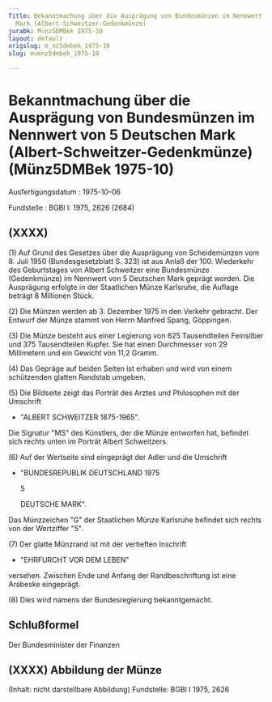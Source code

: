 ```yaml
---
Title: Bekanntmachung über die Ausprägung von Bundesmünzen im Nennwert von 5 Deutschen
  Mark (Albert-Schweitzer-Gedenkmünze)
jurabk: Münz5DMBek 1975-10
layout: default
origslug: m_nz5dmbek_1975-10
slug: muenz5dmbek_1975-10

---
```


# Bekanntmachung über die Ausprägung von Bundesmünzen im Nennwert von 5 Deutschen Mark (Albert-Schweitzer-Gedenkmünze) (Münz5DMBek 1975-10)

Ausfertigungsdatum
:   1975-10-06

Fundstelle
:   BGBl I: 1975, 2626 (2684)



## (XXXX)

(1) Auf Grund des Gesetzes über die Ausprägung von Scheidemünzen vom 8. Juli 1950 (Bundesgesetzblatt S. 323) ist aus Anlaß der 100. Wiederkehr des Geburtstages von Albert Schweitzer eine Bundesmünze (Gedenkmünze) im Nennwert von 5 Deutschen Mark geprägt worden. Die Ausprägung erfolgte in der Staatlichen Münze Karlsruhe, die Auflage beträgt 8 Millionen Stück.

(2) Die Münzen werden ab 3. Dezember 1975 in den Verkehr gebracht. Der Entwurf der Münze stammt von Herrn Manfred Spang, Göppingen.

(3) Die Münze besteht aus einer Legierung von 625 Tausendteilen Feinsilber und 375 Tausendteilen Kupfer. Sie hat einen Durchmesser von 29 Millimetern und ein Gewicht von 11,2 Gramm.

(4) Das Gepräge auf beiden Seiten ist erhaben und wird von einem schützenden glatten Randstab umgeben.

(5) Die Bildseite zeigt das Porträt des Arztes und Philosophen mit der Umschrift

*   "ALBERT SCHWEITZER 1875-1965".



Die Signatur "MS" des Künstlers, der die Münze entworfen hat, befindet sich rechts unten im Porträt Albert Schweitzers.

(6) Auf der Wertseite sind eingeprägt der Adler und die Umschrift

*   "BUNDESREPUBLIK DEUTSCHLAND 1975

    5

    DEUTSCHE MARK".



Das Münzzeichen "G" der Staatlichen Münze Karlsruhe befindet sich rechts von der Wertziffer "5".

(7) Der glatte Münzrand ist mit der vertieften Inschrift

*   "EHRFURCHT VOR DEM LEBEN"



versehen. Zwischen Ende und Anfang der Randbeschriftung ist eine Arabeske eingeprägt.

(8) Dies wird namens der Bundesregierung bekanntgemacht.


## Schlußformel

Der Bundesminister der Finanzen


## (XXXX) Abbildung der Münze

(Inhalt: nicht darstellbare Abbildung)
Fundstelle: BGBl I 1975, 2626

